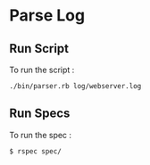 Parse Log
===========


Run Script
-----

To run the script :

    ./bin/parser.rb log/webserver.log

Run Specs
-----------

To run the spec :

    $ rspec spec/
